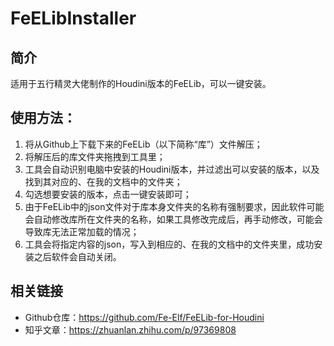 # FeELibInstaller

## 简介
适用于五行精灵大佬制作的Houdini版本的FeELib，可以一键安装。

## 使用方法：
1. 将从Github上下载下来的FeELib（以下简称“库”）文件解压；
2. 将解压后的库文件夹拖拽到工具里；
3. 工具会自动识别电脑中安装的Houdini版本，并过滤出可以安装的版本，以及找到其对应的、在我的文档中的文件夹；
4. 勾选想要安装的版本，点击一键安装即可；
5. 由于FeELib中的json文件对于库本身文件夹的名称有强制要求，因此软件可能会自动修改库所在文件夹的名称，如果工具修改完成后，再手动修改，可能会导致库无法正常加载的情况；
6. 工具会将指定内容的json，写入到相应的、在我的文档中的文件夹里，成功安装之后软件会自动关闭。

## 相关链接
- Github仓库：https://github.com/Fe-Elf/FeELib-for-Houdini
- 知乎文章：https://zhuanlan.zhihu.com/p/97369808
